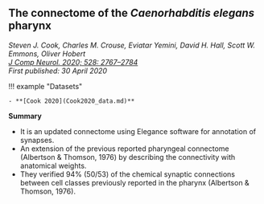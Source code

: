 ## The connectome of the _Caenorhabditis elegans_ pharynx 
 
_Steven J. Cook, Charles M. Crouse, Eviatar Yemini, David H. Hall, Scott W. Emmons, Oliver Hobert_ <br>
_[J Comp Neurol. 2020; 528: 2767–2784](https://doi.org/10.1002/cne.24932)_ <br>
_First published: 30 April 2020_


!!! example "Datasets"     

    - **[Cook 2020](Cook2020_data.md)**

**Summary**

- It is an updated connectome using Elegance software for annotation of synapses.
- An extension of the previous reported pharyngeal connectome (Albertson & Thomson, 1976) by describing the connectivity with anatomical weights.
- They verified 94% (50/53) of the chemical synaptic connections between cell classes previously reported in the pharynx (Albertson & Thomson, 1976).
